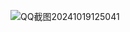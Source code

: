 ![QQ截图20241019125041](https://github.com/user-attachments/assets/1af4e1a2-d97e-4c1d-882f-694aefd50591)
